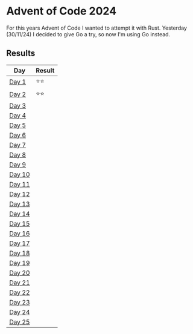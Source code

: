 # Advent of Code 2024

For this years Advent of Code I wanted to attempt it with Rust. Yesterday (30/11/24) I decided to give Go a try, so now I'm using Go instead.

## Results
| Day                           | Result |
|-------------------------------|--------|
| [Day 1](/day01/main.go)  | ⭐⭐     |
| [Day 2](/day02/main.go)  | ⭐⭐     |
| [Day 3](/day03/main.go)  |      |
| [Day 4](/day04/main.go)  |      |
| [Day 5](/day05/main.go)  |      |
| [Day 6](/day06/main.go)  |      |
| [Day 7](/day07/main.go)  |      |
| [Day 8](/day08/main.go)  |        |
| [Day 9](/day09/main.go)  |        |
| [Day 10](/day10/main.go) |        |
| [Day 11](/day11/main.go) |        |
| [Day 12](/day12/main.go) |        |
| [Day 13](/day13/main.go) |        |
| [Day 14](/day14/main.go) |        |
| [Day 15](/day15/main.go) |        |
| [Day 16](/day16/main.go) |        |
| [Day 17](/day17/main.go) |        |
| [Day 18](/day18/main.go) |        |
| [Day 19](/day19/main.go) |        |
| [Day 20](/day20/main.go) |        |
| [Day 21](/day21/main.go) |        |
| [Day 22](/day22/main.go) |        |
| [Day 23](/day23/main.go) |        |
| [Day 24](/day24/main.go) |        |
| [Day 25](/day25/main.go) |        |